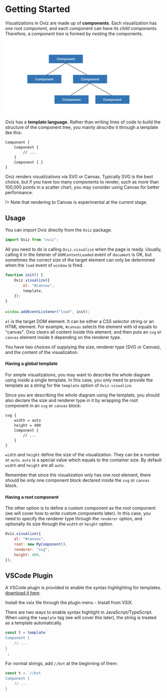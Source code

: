# Getting Started

Visualizations in Oviz are made up of **components**.
Each visualization has _one root component_, and each component can have its _child components_.
Therefore, a _component tree_ is formed by nesting the components.

![Component tree](img/component-tree.png)

Oviz has a **template language**.
Rather than writing lines of code to build the structure of the component tree, you mainly _describe_ it through a template like this:

```bvt
Component {
    Component {
        // ...
    }
    Component { }
}
```

Oviz renders visualizations via SVG or Canvas. Typically SVG is the best choice, but if you have too many components to render, such as more than 100,000 points in a scatter chart, you may consider using Canvas for better performance.

!> Note that rendering to Canvas is experimental at the current stage.

## Usage

You can import Oviz directly from the `Oviz` package.

```js
import Oviz from "oviz";
```

All you need to do is calling `Oviz.visualize` when the page is ready.
Usually, calling it in the listener of `DOMContentLoaded` event of `document` is OK, but sometimes the correct size of the target element can only be determined when the `load` event of `window` is fired.

```js
function init() {
    Oviz.visualize({
        el: "#canvas",
        template,
    });
}

window.addEventListener("load", init);
```

`el` is the target DOM element. It can be either a CSS selector string or an HTML element.
For example, `#canvas` selects the element with id equals to "canvas".
Oviz _clears_ all content inside this element, and then puts an `svg` or `canvas` element inside it depending on the renderer type.

You have two choices of supplying the size, renderer type (SVG or Canvas), and the content of the visualization.

#### Having a global template

For simple visualizations, you may want to describe the whole diagram using inside a single template. In this case, you only need to provide the template as a _string_ for the `template` option of `Oviz.visualize`.

Since you are describing the whole diagram using the template, you should also declare the size and renderer type in it by wrapping the root component in an `svg` or `canvas` block:

```bvt
svg {
    width = auto
    height = 400
    Component {
        // ...
    }
}
```

`width` and `height` define the size of the visualization. They can be a number or `auto`.
`auto` is a special value which equals to the container size. By default `width` and `height` are all `auto`.

Remember that since the visualization only has one root element, there should be only one component block declared inside the `svg` or `canvas` block.

#### Having a root component

The other option is to define a custom component as the root component (we will cover how to write custom components later). In this case, you need to specify the renderer type through the `renderer` option, and optionally its size through the `width` or `height` option.

```js
Oviz.visualize({
    el: "#canvas",
    root: new MyComponent(),
    renderer: "svg",
    height: 400,
});
```

## VSCode Plugin

A VSCode plugin is provided to enable the syntax highlighting for templates.
[download it here](https://gitlab.deepomics.org/lhc/bvt-vscode/tags).

Install the vsix file through the plugin menu - Install from VSIX.

There are two ways to enable syntax highlight in JavaScript/TypeScript.
When using the `template` tag (we will cover this later), the string is treated as a template automatically.

```js
const t = template`
Component {
    // ...
}
`;
```

For normal strings, add `//bvt` at the beginning of them:

```js
const t = `//bvt
Component {
    // ...
}
`
```
